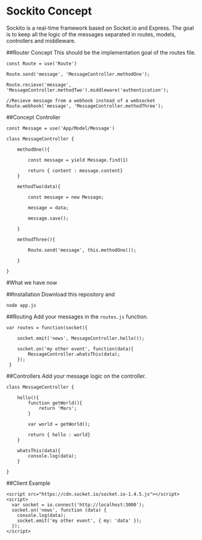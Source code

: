 # Sockito Concept
Sockito is a real-time framework based on Socket.io and Express. The goal is to keep all the logic of the 
messages separated in routes, models, controllers and middleware.

##Router Concept
This should be the implementation goal of the routes file.

```
const Route = use('Route')  
    
Route.send('message', 'MessageController.methodOne');
        
Route.recieve('message', 'MessageController.methodTwo').middleware('authentication');
    
//Recieve message from a webhook instead of a websocket
Route.webhook('message', 'MessageController.methodThree');

```

##Concept Controller

```
const Message = use('App/Model/Message')
    
class MessageController {
    
    methodOne(){
        
        const message = yield Message.find(1)
        
        return { content : message.content}
    }
    
    methodTwo(data){
            
        const message = new Message;
            
        message = data;
            
        message.save();
            
    }
    
    methodThree(){
    
        Route.send('message', this.methodOne());
    
    }

}
```

#What we have now

##Installation
Download this repository and 

`node app.js`

##Routing
Add your messages in the `routes.js` function.

```
var routes = function(socket){
    
    socket.emit('news', MessageController.hello());
          
    socket.on('my other event', function(data){
        MessageController.whatsThis(data);
    });
 }
```

##Controllers
Add your message logic on the controller.

```
class MessageController {
    
    hello(){
        function getWorld(){
            return 'Mars';
        }
    
        var world = getWorld();
        
        return { hello : world}
    }
    
    whatsThis(data){
        console.log(data);
    }
    
}
```

##Client Example

```
<script src="https://cdn.socket.io/socket.io-1.4.5.js"></script>
<script>
  var socket = io.connect('http://localhost:3000');
  socket.on('news', function (data) {
    console.log(data);
    socket.emit('my other event', { my: 'data' });
  });
</script>
```

